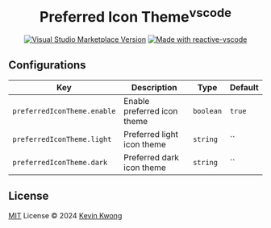 <h1 align="center">Preferred Icon Theme<sup>vscode</sup></h1>

<p align="center">
<a href="https://marketplace.visualstudio.com/items?itemName=kvoon.preferred-icon-theme" target="__blank"><img alt="Visual Studio Marketplace Version" src="https://img.shields.io/visual-studio-marketplace/v/kvoon.preferred-icon-theme"></a>
<a href="https://kermanx.github.io/reactive-vscode/" target="__blank"><img src="https://img.shields.io/badge/made_with-reactive--vscode-%23007ACC?style=flat&labelColor=%23229863"  alt="Made with reactive-vscode" /></a>
</p>

## Configurations

<!-- configs -->
| Key                         | Description                 | Type      | Default |
| --------------------------- | --------------------------- | --------- | ------- |
| `preferredIconTheme.enable` | Enable preferred icon theme | `boolean` | `true`  |
| `preferredIconTheme.light`  | Preferred light icon theme  | `string`  | ``      |
| `preferredIconTheme.dark`   | Preferred dark icon theme   | `string`  | ``      |
<!-- configs -->

## License

[MIT](./LICENSE.md) License © 2024 [Kevin Kwong](https://github.com/kvoon3)
